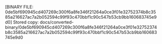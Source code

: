 [BINARY FILE: 0de5bf690945cd407269c300f6a8fe346f21264a0ce3f01e32752374b8c3585a216627ac7a2b052594c99f93c470bbf1c90c547b53cb9bb160683745e9d0]
Stored copy: docs/converted-binary/0de5bf690945cd407269c300f6a8fe346f21264a0ce3f01e32752374b8c3585a216627ac7a2b052594c99f93c470bbf1c90c547b53cb9bb160683745e9d0
